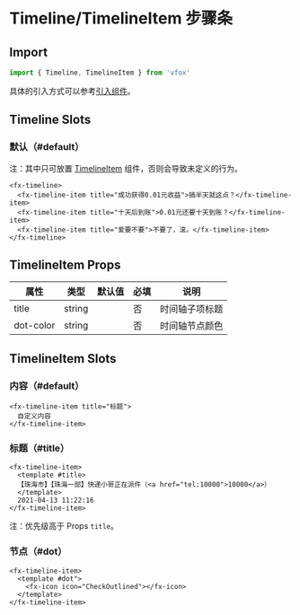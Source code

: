 # Timeline/TimelineItem 步骤条

## Import

```JavaScript
import { Timeline, TimelineItem } from 'vfox'
```

具体的引入方式可以参考[引入组件](../guide/import.md)。

## Timeline Slots

### 默认（#default）

注：其中只可放置 [TimelineItem](./Timeline.md#timelineitem-props) 组件，否则会导致未定义的行为。

```
<fx-timeline>
  <fx-timeline-item title="成功获得0.01元收益">搞半天就这点？</fx-timeline-item>
  <fx-timeline-item title="十天后到账">0.01元还要十天到账？</fx-timeline-item>
  <fx-timeline-item title="爱要不要">不要了，滚。</fx-timeline-item>
</fx-timeline>
```

## TimelineItem Props

| 属性      | 类型   | 默认值 | 必填 | 说明           |
| --------- | ------ | ------ | ---- | -------------- |
| title     | string |        | 否   | 时间轴子项标题 |
| dot-color | string |        | 否   | 时间轴节点颜色 |

## TimelineItem Slots

### 内容（#default）

```
<fx-timeline-item title="标题">
  自定义内容
</fx-timeline-item>
```

### 标题（#title）

```
<fx-timeline-item>
  <template #title>
  【珠海市】【珠海一部】快递小哥正在派件（<a href="tel:10000">10000</a>）
  </template>
  2021-04-13 11:22:16
</fx-timeline-item>
```

注：优先级高于 Props `title`。

### 节点（#dot）

```
<fx-timeline-item>
  <template #dot">
    <fx-icon icon="CheckOutlined"></fx-icon>
  </template>
</fx-timeline-item>
```
